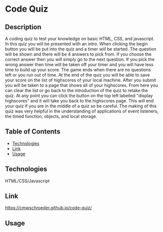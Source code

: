 # Code Quiz

## Description

A coding quiz to test your knowledge on basic HTML, CSS, and javascript. In this quiz you will be presented with an intro. When clicking the begin button you will be put into the quiz and a timer will be started. The question will be shown and there will be 4 answers to pick from. If you choose the correct answer then you will simply go to the next question. If you pick the wrong answer then time will be taken off your timer and you will have less time to build up your score. The game ends when there are no questions left or you run out of time. At the end of the quiz you will be able to save your score on the list of highscores of your local machine. After you submit you will be taken to a page that shows all of your highscores. From here you can clear the list or go back to the introduction of the quiz to retake the quiz. At any point you can click the button on the top left labelled "display highscores" and it will take you back to the highscores page. This will end your quiz if you are in the middle of a quiz so be careful. The making of this quiz was very helpful in the understanding of applications of event listeners, the timed function, objects, and local storage.

## Table of Contents

* [Technologies](#technologies)
* [Link](#link)
* [Usage](#usage)


## Technologies

HTML/CSS/Javascript

## Link

https://cmwschroeder.github.io/code-quiz/

## Usage